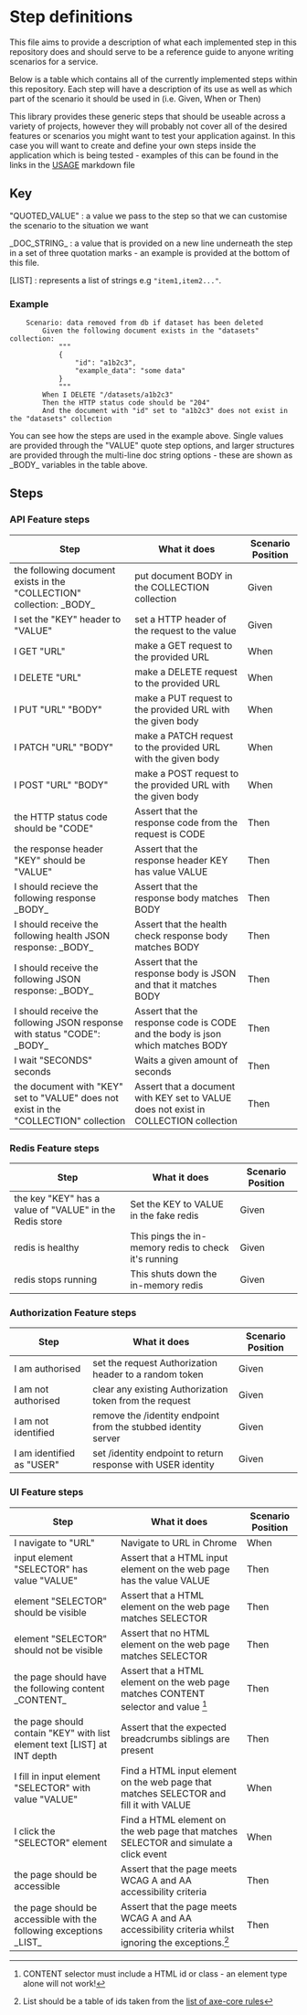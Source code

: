 # Step definitions

This file aims to provide a description of what each implemented step in this repository does and should serve to be a reference guide to anyone writing scenarios for a service.

Below is a table which contains all of the currently implemented steps within this repository. Each step will have a description of its use as well as which part of the scenario it should be used in (i.e. Given, When or Then)

This library provides these generic steps that should be useable across a variety of projects, however they will probably not cover all of the desired features or scenarios you might want to test your application against. In this case you will want to create and define your own steps inside the application which is being tested - examples of this can be found in the links in the [USAGE](USAGE.md) markdown file

## Key

"QUOTED_VALUE" : a value we pass to the step so that we can customise the scenario to the situation we want

\_DOC_STRING\_ : a value that is provided on a new line underneath the step in a set of three quotation marks - an example is provided at the bottom of this file.

[LIST] : represents a list of strings e.g `"item1,item2..."`.

### Example

```gherkin
    Scenario: data removed from db if dataset has been deleted
        Given the following document exists in the "datasets" collection:
            """
            {
                "id": "a1b2c3",
                "example_data": "some data"
            }
            """
        When I DELETE "/datasets/a1b2c3"
        Then the HTTP status code should be "204"
        And the document with "id" set to "a1b2c3" does not exist in the "datasets" collection

```

You can see how the steps are used in the example above. Single values are provided through the "VALUE" quote step options, and larger structures are provided through the multi-line doc string options - these are shown as \_BODY\_ variables in the table above.

## Steps

### API Feature steps

| Step                                                                                 | What it does                                                                         | Scenario Position |
|--------------------------------------------------------------------------------------|--------------------------------------------------------------------------------------|-------------------|
| the following document exists in the "COLLECTION" collection: \_BODY\_               | put document BODY in the COLLECTION collection                                       | Given             |
| I set the "KEY" header to "VALUE"                                                    | set a HTTP header of the request to the value                                        | Given             |
| I GET "URL"                                                                          | make a GET request to the provided URL                                               | When              |
| I DELETE "URL"                                                                       | make a DELETE request to the provided URL                                            | When              |
| I PUT "URL" "BODY"                                                                   | make a PUT request to the provided URL with the given body                           | When              |
| I PATCH "URL" "BODY"                                                                 | make a PATCH request to the provided URL with the given body                         | When              |
| I POST "URL" "BODY"                                                                  | make a POST request to the provided URL with the given body                          | When              |
| the HTTP status code should be "CODE"                                                | Assert that the response code from the request is CODE                               | Then              |
| the response header "KEY" should be "VALUE"                                          | Assert that the response header KEY has value VALUE                                  | Then              |
| I should recieve the following response \_BODY\_                                     | Assert that the response body matches BODY                                           | Then              |
| I should receive the following health JSON response: \_BODY\_                        | Assert that the health check response body matches BODY                              | Then              |
| I should receive the following JSON response: \_BODY\_                               | Assert that the response body is JSON and that it matches BODY                       | Then              |
| I should receive the following JSON response with status "CODE": \_BODY\_            | Assert that the response code is CODE and the body is json which matches BODY        | Then              |
| I wait "SECONDS" seconds                                                             | Waits a given amount of seconds                                                      | Then              |
| the document with "KEY" set to "VALUE" does not exist in the "COLLECTION" collection | Assert that a document with KEY set to VALUE does not exist in COLLECTION collection | Then              |

### Redis Feature steps

| Step                                                     | What it does                                         | Scenario Position   |
|----------------------------------------------------------|------------------------------------------------------|---------------------|
| the key "KEY" has a value of "VALUE" in the Redis store  | Set the KEY to VALUE in the fake redis               | Given               |
 | redis is healthy                                         | This pings the in-memory redis to check it's running | Given               |
 | redis stops running                                      | This shuts down the in-memory redis                  | Given               |

### Authorization Feature steps

| Step                      | What it does                                                   | Scenario Position |
|---------------------------|----------------------------------------------------------------|-------------------|
| I am authorised           | set the request Authorization header to a random token         | Given             |
| I am not authorised       | clear any existing Authorization token from the request        | Given             |
| I am not identified       | remove the /identity endpoint from the stubbed identity server | Given             |
| I am identified as "USER" | set /identity endpoint to return response with USER identity   | Given             |

### UI Feature steps

| Step                                                                     | What it does                                                                                        | Scenario Position |
|--------------------------------------------------------------------------|-----------------------------------------------------------------------------------------------------|-------------------|
| I navigate to "URL"                                                      | Navigate to URL in Chrome                                                                           | When              |
| input element "SELECTOR" has value "VALUE"                               | Assert that a HTML input element on the web page has the value VALUE                                | Then              |
| element "SELECTOR" should be visible                                     | Assert that a HTML element on the web page matches SELECTOR                                         | Then              |
| element "SELECTOR" should not be visible                                 | Assert that no HTML element on the web page matches SELECTOR                                        | Then              |
| the page should have the following content \_CONTENT\_                   | Assert that a HTML element on the web page matches CONTENT selector and value [^1]                  | Then              |
| the page should contain "KEY" with list element text [LIST] at INT depth | Assert that the expected breadcrumbs siblings are present                                           | Then              |
| I fill in input element "SELECTOR" with value "VALUE"                    | Find a HTML input element on the web page that matches SELECTOR and fill it with VALUE              | When              |
| I click the "SELECTOR" element                                           | Find a HTML element on the web page that matches SELECTOR and simulate a click event                | When              |
| the page should be accessible                                            | Assert that the page meets WCAG A and AA accessibility criteria                                     | Then              |
| the page should be accessible with the following exceptions \_LIST\_     | Assert that the page meets WCAG A and AA accessibility criteria whilst ignoring the exceptions.[^2] | Then              |

[^1]: CONTENT selector must include a HTML id or class - an element type alone will not work!
[^2]: List should be a table of ids taken from the [list of axe-core rules](https://github.com/dequelabs/axe-core/blob/develop/doc/rule-descriptions.md)
